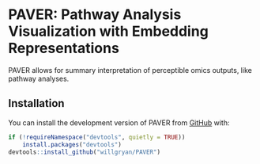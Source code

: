 
<!-- README.md is generated from README.Rmd. Please edit that file -->

# PAVER: Pathway Analysis Visualization with Embedding Representations

<!-- badges: start -->
<!-- badges: end -->

PAVER allows for summary interpretation of perceptible omics outputs,
like pathway analyses.

## Installation

You can install the development version of PAVER from
[GitHub](https://github.com/) with:

``` r
if (!requireNamespace("devtools", quietly = TRUE))
    install.packages("devtools")
devtools::install_github("willgryan/PAVER")
```
